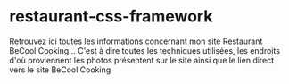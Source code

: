 # restaurant-css-framework
Retrouvez ici toutes les informations concernant mon site Restaurant BeCool Cooking... C'est à dire toutes les techniques utilisées, les endroits d'où proviennent les photos présentent sur le site ainsi que le lien direct vers le site BeCool Cooking
